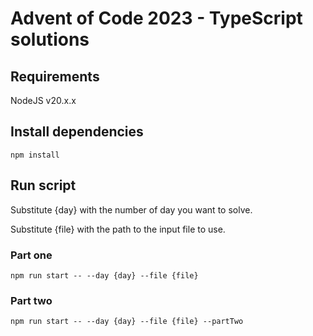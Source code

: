 # Advent of Code 2023 - TypeScript solutions

## Requirements

NodeJS v20.x.x

## Install dependencies

```shell
npm install
```

## Run script

Substitute {day} with the number of day you want to solve.

Substitute {file} with the path to the input file to use.

### Part one

```shell
npm run start -- --day {day} --file {file}
```

### Part two

```shell
npm run start -- --day {day} --file {file} --partTwo
```
